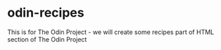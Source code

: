 # odin-recipes

This is for The Odin Project - we will create some recipes
part of HTML section of The Odin Project
